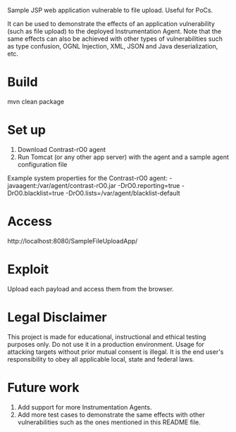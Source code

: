 Sample JSP web application vulnerable to file upload. Useful for PoCs.

It can be used to demonstrate the effects of an application vulnerability (such as file upload) to the deployed Instrumentation Agent.
Note that the same effects can also be achieved with other types of vulnerabilities such as type confusion, OGNL Injection, XML, JSON and Java deserialization, etc.

# Build

mvn clean package

# Set up

1) Download Contrast-rO0 agent
2) Run Tomcat (or any other app server) with the agent and a sample agent configuration file

Example system properties for the Contrast-rO0 agent:
-javaagent:/var/agent/contrast-rO0.jar -DrO0.reporting=true -DrO0.blacklist=true -DrO0.lists=/var/agent/blacklist-default

# Access

http://localhost:8080/SampleFileUploadApp/

# Exploit

Upload each payload and access them from the browser.
     
# Legal Disclaimer

This project is made for educational, instructional and ethical testing purposes only.
Do not use it in a production environment.
Usage for attacking targets without prior mutual consent is illegal.
It is the end user's responsibility to obey all applicable local, state and federal laws.

# Future work

1) Add support for more Instrumentation Agents.
2) Add more test cases to demonstrate the same effects with other vulnerabilities such as the ones mentioned in this README file.
